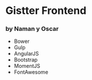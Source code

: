 # Gistter Frontend 
### by Naman y Oscar

* Bower
* Gulp
* AngularJS
* Bootstrap
* MomentJS
* FontAwesome
